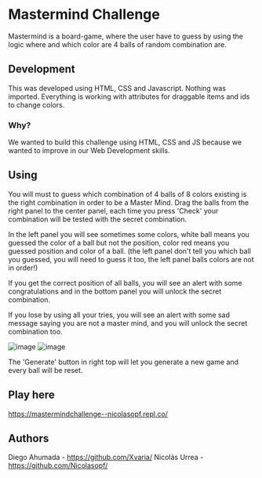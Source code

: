 # Mastermind Challenge
Mastermind is a board-game, where the user have to guess by using the logic where and which color are 4 balls of random combination are.

## Development
This was developed using HTML, CSS and Javascript. Nothing was imported. Everything is working with attributes for draggable items and ids to change colors.

### Why?
We wanted to build this challenge using HTML, CSS and JS because we wanted to improve in our Web Development skills.

## Using
You will must to guess which combination of 4 balls of 8 colors existing is the right combination in order to be a Master Mind.
Drag the balls from the right panel to the center panel, each time you press 'Check' your combination will be tested with the secret combination.

In the left panel you will see sometimes some colors, white ball means you guessed the color of a ball but not the position, color red means you guessed position and color of a ball. (the left panel don't tell you which ball you guessed, you will need to guess it too, the left panel balls colors are not in order!)

If you get the correct position of all balls, you will see an alert with some congratulations and in the bottom panel you will unlock the secret combination.

If you lose by using all your tries, you will see an alert with some sad message saying you are not a master mind, and you will unlock the secret combination too.

![image](https://user-images.githubusercontent.com/69660332/117709437-8a64ba80-b196-11eb-9dc4-1ffd686f95e1.png)
![image](https://user-images.githubusercontent.com/69660332/117712506-0d3b4480-b19a-11eb-857d-7100c252d258.png)

The 'Generate' button in right top will let you generate a new game and every ball will be reset.

## Play here
https://mastermindchallenge--nicolasopf.repl.co/

## Authors
Diego Ahumada - https://github.com/Xvaria/
Nicolás Urrea - https://github.com/Nicolasopf/
